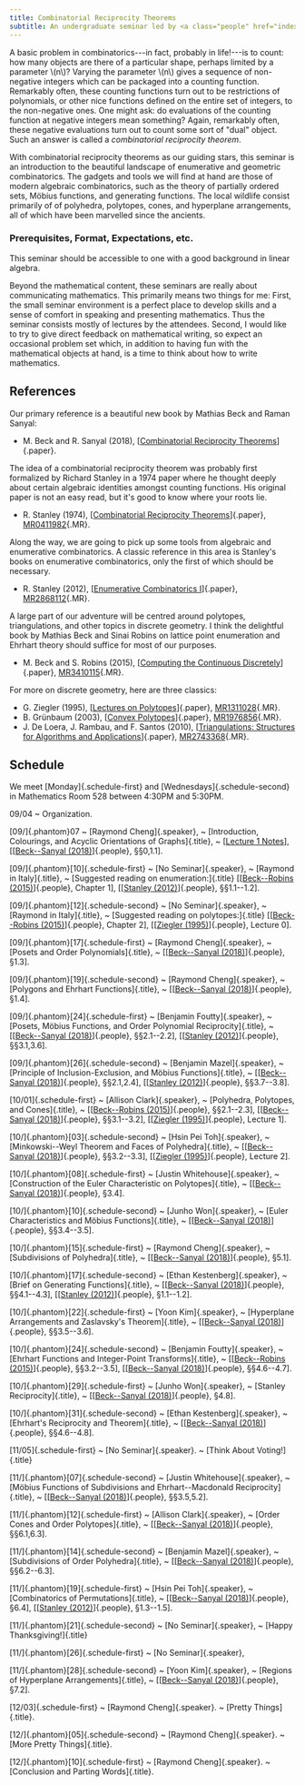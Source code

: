 ```yaml
---
title: Combinatorial Reciprocity Theorems
subtitle: An undergraduate seminar led by <a class="people" href="index.html">Raymond Cheng</a> during the fall of 2018.
---
```


A basic problem in combinatorics---in fact, probably in life!---is to count:
how many objects are there of a particular shape, perhaps limited by a parameter
\\(n\\)?
Varying the parameter \\(n\\) gives a sequence of non-negative integers which
can be packaged into a counting function.
Remarkably often, these counting functions turn out to be restrictions of
polynomials, or other nice functions defined on the entire set of integers,
to the non-negative ones.
One might ask: do evaluations of the counting function at negative integers
mean something?
Again, remarkably often, these negative evaluations turn out to count some sort
of "dual" object.
Such an answer is called a _combinatorial reciprocity theorem_.

With combinatorial reciprocity theorems as our guiding stars, this seminar is an
introduction to the beautiful landscape of enumerative and geometric
combinatorics.
The gadgets and tools we will find at hand are those of modern algebraic
combinatorics, such as the theory of partially ordered sets, Möbius functions,
and generating functions.
The local wildlife consist primarily of of polyhedra, polytopes, cones,
and hyperplane arrangements, all of which have been marvelled since the
ancients.

### Prerequisites, Format, Expectations, etc.

This seminar should be accessible to one with a good background in linear
algebra.

Beyond the mathematical content, these seminars are really about communicating
mathematics.
This primarily means two things for me:
First, the small seminar environment is a perfect place to develop skills and a
sense of comfort in speaking and presenting mathematics.
Thus the seminar consists mostly of lectures by the attendees.
Second, I would like to try to give direct feedback on mathematical writing,
so expect an occasional problem set which, in addition to having fun with the
mathematical objects at hand, is a time to think about how to write mathematics.

## References

Our primary reference is a beautiful new book by Mathias Beck and Raman Sanyal:

* M. Beck and R. Sanyal (2018),
[[Combinatorial Reciprocity Theorems][BS-CRT]]{.paper}.

The idea of a combinatorial reciprocity theorem was probably first formalized by
Richard Stanley in a 1974 paper where he thought deeply about certain algebraic
identities amongst counting functions.
His original paper is not an easy read, but it's good to know where your roots
lie.

* R. Stanley (1974),
[[Combinatorial Reciprocity Theorems][Stanley-CRT]]{.paper},
[MR0411982](https://mathscinet.ams.org/mathscinet/search/publdoc.html?&pg1=MR&s1=0411982){.MR}.

Along the way, we are going to pick up some tools from algebraic and enumerative
combinatorics.
A classic reference in this area is Stanley's books on enumerative
combinatorics, only the first of which should be necessary.

* R. Stanley (2012),
[[Enumerative Combinatorics I][Stanley-ECI]]{.paper},
[MR2868112](https://mathscinet.ams.org/mathscinet/search/publdoc.html?&pg1=MR&s1=2868112){.MR}.

A large part of our adventure will be centred around polytopes, triangulations,
and other topics in discrete geometry.
I think the delightful book by Mathias Beck and Sinai Robins on lattice point
enumeration and Ehrhart theory should suffice for most of our purposes.

* M. Beck and S. Robins (2015),
[[Computing the Continuous Discretely][BR-CCD]]{.paper},
[MR3410115](https://mathscinet.ams.org/mathscinet/search/publdoc.html?&pg1=MR&s1=3410115){.MR}.

For more on discrete geometry, here are three classics:

* G. Ziegler (1995),
[[Lectures on Polytopes][Z-polytopes]]{.paper},
[MR1311028](https://mathscinet.ams.org/mathscinet/search/publdoc.html?&pg1=MR&s1=1311028){.MR}.
* B. Grünbaum (2003),
[[Convex Polytopes][G-polytopes]]{.paper},
[MR1976856](https://mathscinet.ams.org/mathscinet/search/publdoc.html?&pg1=MR&s1=1976856){.MR}.
* J. De Loera, J. Rambau, and F. Santos (2010),
[[Triangulations: Structures for Algorithms and Applications][DLRS-tris]]{.paper},
[MR2743368](https://mathscinet.ams.org/mathscinet/search/publdoc.html?&pg1=MR&s1=2743368){.MR}.

## Schedule

We meet [Monday]{.schedule-first} and [Wednesdays]{.schedule-second} in
Mathematics Room 528 between 4:30PM and 5:30PM.

09/04
  ~ Organization.

[09/]{.phantom}07
  ~ [Raymond Cheng]{.speaker},
  ~ [Introduction, Colourings, and Acyclic Orientations of Graphs]{.title},
  ~ \[[Lecture 1 Notes](assets/crt-lecture-1.pdf)\],
    \[[[Beck--Sanyal (2018)][BS-CRT]]{.people}, §§0,1.1\].

[09/]{.phantom}[10]{.schedule-first}
  ~ [No Seminar]{.speaker},
  ~ [Raymond in Italy]{.title},
  ~ [Suggested reading on enumeration:]{.title}
    \[[[Beck--Robins (2015)][BR-CCD]]{.people}, Chapter 1\],
    \[[[Stanley (2012)][Stanley-ECI]]{.people}, §§1.1--1.2\].

[09/]{.phantom}[12]{.schedule-second}
  ~ [No Seminar]{.speaker},
  ~ [Raymond in Italy]{.title},
  ~ [Suggested reading on polytopes:]{.title}
    \[[[Beck--Robins (2015)][BR-CCD]]{.people}, Chapter 2\],
    \[[[Ziegler (1995)][Z-polytopes]]{.people}, Lecture 0\].

[09/]{.phantom}[17]{.schedule-first}
  ~ [Raymond Cheng]{.speaker},
  ~ [Posets and Order Polynomials]{.title},
  ~ \[[[Beck--Sanyal (2018)][BS-CRT]]{.people}, §1.3\].

[09/]{.phantom}[19]{.schedule-second}
  ~ [Raymond Cheng]{.speaker},
  ~ [Polygons and Ehrhart Functions]{.title},
  ~ \[[[Beck--Sanyal (2018)][BS-CRT]]{.people}, §1.4\].

[09/]{.phantom}[24]{.schedule-first}
  ~ [Benjamin Foutty]{.speaker},
  ~ [Posets, Möbius Functions, and Order Polynomial Reciprocity]{.title},
  ~ \[[[Beck--Sanyal (2018)][BS-CRT]]{.people}, §§2.1--2.2\],
    \[[[Stanley (2012)][Stanley-ECI]]{.people}, §§3.1,3.6\].

[09/]{.phantom}[26]{.schedule-second}
  ~ [Benjamin Mazel]{.speaker},
  ~ [Principle of Inclusion-Exclusion, and Möbius Functions]{.title},
  ~ \[[[Beck--Sanyal (2018)][BS-CRT]]{.people}, §§2.1,2.4\],
    \[[[Stanley (2012)][Stanley-ECI]]{.people}, §§3.7--3.8\].

[10/01]{.schedule-first}
  ~ [Allison Clark]{.speaker},
  ~ [Polyhedra, Polytopes, and Cones]{.title},
  ~ \[[[Beck--Robins (2015)][BR-CCD]]{.people}, §§2.1--2.3\],
    \[[[Beck--Sanyal (2018)][BS-CRT]]{.people}, §§3.1--3.2\],
    \[[[Ziegler (1995)][Z-polytopes]]{.people}, Lecture 1\].

[10/]{.phantom}[03]{.schedule-second}
  ~ [Hsin Pei Toh]{.speaker},
  ~ [Minkowski--Weyl Theorem and Faces of Polyhedra]{.title},
  ~ \[[[Beck--Sanyal (2018)][BS-CRT]]{.people}, §§3.2--3.3\],
    \[[[Ziegler (1995)][Z-polytopes]]{.people}, Lecture 2\].

[10/]{.phantom}[08]{.schedule-first}
  ~ [Justin Whitehouse]{.speaker},
  ~ [Construction of the Euler Characteristic on Polytopes]{.title},
  ~ \[[[Beck--Sanyal (2018)][BS-CRT]]{.people}, §3.4\].


[10/]{.phantom}[10]{.schedule-second}
  ~ [Junho Won]{.speaker},
  ~ [Euler Characteristics and Möbius Functions]{.title},
  ~ \[[[Beck--Sanyal (2018)][BS-CRT]]{.people}, §§3.4--3.5\].

[10/]{.phantom}[15]{.schedule-first}
  ~ [Raymond Cheng]{.speaker},
  ~ [Subdivisions of Polyhedra]{.title},
  ~ \[[[Beck--Sanyal (2018)][BS-CRT]]{.people}, §5.1\].

[10/]{.phantom}[17]{.schedule-second}
  ~ [Ethan Kestenberg]{.speaker},
  ~ [Brief on Generating Functions]{.title},
  ~ \[[[Beck--Sanyal (2018)][BS-CRT]]{.people}, §§4.1--4.3\],
    \[[[Stanley (2012)][Stanley-ECI]]{.people}, §1.1--1.2\].

[10/]{.phantom}[22]{.schedule-first}
  ~ [Yoon Kim]{.speaker},
  ~ [Hyperplane Arrangements and Zaslavsky's Theorem]{.title},
  ~ \[[[Beck--Sanyal (2018)][BS-CRT]]{.people}, §§3.5--3.6\].

[10/]{.phantom}[24]{.schedule-second}
  ~ [Benjamin Foutty]{.speaker},
  ~ [Ehrhart Functions and Integer-Point Transforms]{.title},
  ~ \[[[Beck--Robins (2015)][BR-CCD]]{.people}, §§3.2--3.5\],
    \[[[Beck--Sanyal (2018)][BS-CRT]]{.people}, §§4.6--4.7\].

[10/]{.phantom}[29]{.schedule-first}
  ~ [Junho Won]{.speaker},
  ~ [Stanley Reciprocity]{.title},
  ~ \[[[Beck--Sanyal (2018)][BS-CRT]]{.people}, §4.8\].

[10/]{.phantom}[31]{.schedule-second}
  ~ [Ethan Kestenberg]{.speaker},
  ~ [Ehrhart's Reciprocity and Theorem]{.title},
  ~ \[[[Beck--Sanyal (2018)][BS-CRT]]{.people}, §§4.6--4.8\].

[11/05]{.schedule-first}
  ~ [No Seminar]{.speaker}.
  ~ [Think About Voting!]{.title}

[11/]{.phantom}[07]{.schedule-second}
  ~ [Justin Whitehouse]{.speaker},
  ~ [Möbius Functions of Subdivisions and Ehrhart--Macdonald Reciprocity]{.title},
  ~ \[[[Beck--Sanyal (2018)][BS-CRT]]{.people}, §§3.5,5.2\].

[11/]{.phantom}[12]{.schedule-first}
  ~ [Allison Clark]{.speaker},
  ~ [Order Cones and Order Polytopes]{.title},
  ~ \[[[Beck--Sanyal (2018)][BS-CRT]]{.people}, §§6.1,6.3\].

[11/]{.phantom}[14]{.schedule-second}
  ~ [Benjamin Mazel]{.speaker},
  ~ [Subdivisions of Order Polyhedra]{.title},
  ~ \[[[Beck--Sanyal (2018)][BS-CRT]]{.people}, §§6.2--6.3\].

[11/]{.phantom}[19]{.schedule-first}
  ~ [Hsin Pei Toh]{.speaker},
  ~ [Combinatorics of Permutations]{.title},
  ~ \[[[Beck--Sanyal (2018)][BS-CRT]]{.people}, §6.4\],
    \[[[Stanley (2012)][Stanley-ECI]]{.people}, §1.3--1.5\].

[11/]{.phantom}[21]{.schedule-second}
  ~ [No Seminar]{.speaker},
  ~ [Happy Thanksgiving!]{.title}

[11/]{.phantom}[26]{.schedule-first}
  ~ [No Seminar]{.speaker},

[11/]{.phantom}[28]{.schedule-second}
  ~ [Yoon Kim]{.speaker},
  ~ [Regions of Hyperplane Arrangements]{.title},
  ~ \[[[Beck--Sanyal (2018)][BS-CRT]]{.people}, §7.2\].

[12/03]{.schedule-first}
  ~ [Raymond Cheng]{.speaker}.
  ~ [Pretty Things]{.title}.

[12/]{.phantom}[05]{.schedule-second}
  ~ [Raymond Cheng]{.speaker}.
  ~ [More Pretty Things]{.title}.

[12/]{.phantom}[10]{.schedule-first}
  ~ [Raymond Cheng]{.speaker}.
  ~ [Conclusion and Parting Words]{.title}.

[BS-CRT]: <http://math.sfsu.edu/beck/papers/crt.pdf>
[Stanley-CRT]: <https://www.sciencedirect.com/science/article/pii/0001870874900309>
[Stanley-ECI]: <http://www-math.mit.edu/~rstan/ec/ec1.pdf>
[BR-CCD]: <https://link.springer.com/book/10.1007/978-1-4939-2969-6>
[Z-polytopes]: <https://link.springer.com/book/10.1007%2F978-1-4613-8431-1>
[G-polytopes]: <https://link.springer.com/book/10.1007%2F978-1-4613-0019-9>
[DLRS-tris]: <https://link.springer.com/book/10.1007%2F978-3-642-12971-1>

